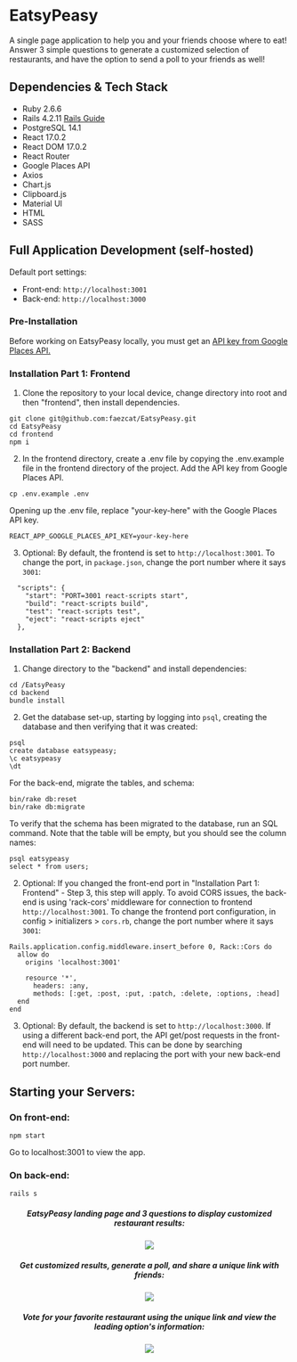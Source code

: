 # EatsyPeasy
A single page application to help you and your friends choose where to eat! Answer 3 simple questions to generate a customized selection of restaurants, and have the option to send a poll to your friends as well!

## Dependencies & Tech Stack
* Ruby 2.6.6
* Rails 4.2.11 [Rails Guide](http://guides.rubyonrails.org/v4.2/)
* PostgreSQL 14.1
* React 17.0.2
* React DOM 17.0.2
* React Router
* Google Places API
* Axios
* Chart.js
* Clipboard.js
* Material UI
* HTML
* SASS

## Full Application Development (self-hosted)

Default port settings:
* Front-end: `http://localhost:3001`
* Back-end: `http://localhost:3000`

### Pre-Installation
Before working on EatsyPeasy locally, you must get an [API key from Google Places API.](https://developers.google.com/maps/documentation/places/web-service/get-api-key)

### Installation Part 1: Frontend

1. Clone the repository to your local device, change directory into root and then "frontend", then install dependencies.
```
git clone git@github.com:faezcat/EatsyPeasy.git
cd EatsyPeasy
cd frontend
npm i
```
2. In the frontend directory, create a .env file by copying the .env.example file in the frontend directory of the project. Add the API key from Google Places API.
```
cp .env.example .env
```
Opening up the .env file, replace "your-key-here" with the Google Places API key.
```
REACT_APP_GOOGLE_PLACES_API_KEY=your-key-here
```
3. Optional: By default, the frontend is set to `http://localhost:3001`. To change the port, in `package.json`, change the port number where it says `3001`:
```
  "scripts": {
    "start": "PORT=3001 react-scripts start",
    "build": "react-scripts build",
    "test": "react-scripts test",
    "eject": "react-scripts eject"
  },
```
### Installation Part 2: Backend
1. Change directory to the "backend" and install dependencies:
```
cd /EatsyPeasy
cd backend
bundle install
```
2. Get the database set-up, starting by logging into `psql`, creating the database and then verifying that it was created:
```
psql
create database eatsypeasy;
\c eatsypeasy
\dt
```
For the back-end, migrate the tables, and schema:
```
bin/rake db:reset
bin/rake db:migrate
```
To verify that the schema has been migrated to the database, run an SQL command. Note that the table will be empty, but you should see the column names:
```
psql eatsypeasy
select * from users;
```
2. Optional: If you changed the front-end port in "Installation Part 1: Frontend" - Step 3, this step will apply. To avoid CORS issues, the back-end is using 'rack-cors' middleware for connection to frontend `http://localhost:3001`. To change the frontend port configuration, in config > initializers > `cors.rb`, change the port number where it says `3001`:
```
Rails.application.config.middleware.insert_before 0, Rack::Cors do
  allow do
    origins 'localhost:3001'

    resource '*',
      headers: :any,
      methods: [:get, :post, :put, :patch, :delete, :options, :head]
  end
end
```
3. Optional: By default, the backend is set to `http://localhost:3000`. If using a different back-end port, the API get/post requests in the front-end will need to be updated. This can be done by searching `http://localhost:3000` and replacing the port with your new back-end port number.

## Starting your Servers:

### On front-end:
```
npm start
```
Go to localhost:3001 to view the app.

### On back-end:
```
rails s
```

<h5 align="center">
EatsyPeasy landing page and 3 questions to display customized restaurant results:
</h5>

<div align="center">
<img src="https://media.giphy.com/media/e3NJKSovarIin9AxgG/giphy.gif">
</div>

<h5 align="center">
Get customized results, generate a poll, and share a unique link with friends:
</h5>

<div align="center">
<img src="https://media.giphy.com/media/yh7wWGrqEgTvuMLerL/giphy.gif">
</div>

<h5 align="center">
Vote for your favorite restaurant using the unique link and view the leading option's information:
</h5>

<div align="center">
<img src="https://media.giphy.com/media/6RcfzC5Y9I7sGAd1Tk/giphy.gif">
</div>
